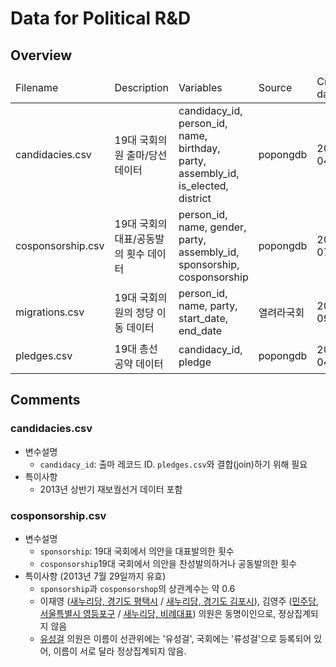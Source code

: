 # Data for Political R&D

## Overview
<table>
<thead>
    <tr>
        <td>Filename</td>
        <td>Description</td>
        <td>Variables</td>
        <td>Source</td>
        <td>Created date</td>
    </tr>
</thead>
<tbody>
    <tr>
        <td>candidacies.csv</td>
        <td>19대 국회의원 출마/당선 데이터</td>
        <td>candidacy&#95;id, person&#95;id, name, birthday, party, assembly&#95;id, is&#95;elected, district</td>
        <td>popongdb</td>
        <td>2012-04-11</td>
    </tr>
    <tr>
        <td>cosponsorship.csv</td>
        <td>19대 국회의 대표/공동발의 횟수 데이터</td>
        <td>person&#95;id, name, gender, party, assembly&#95;id, sponsorship, cosponsorship</td>
        <td>popongdb</td>
        <td>2013-07-29</td>
    </tr>
    <tr>
        <td>migrations.csv</td>
        <td>19대 국회의원의 정당 이동 데이터</td>
        <td>person&#95;id, name, party, start&#95;date, end&#95;date</td>
        <td>열려라국회</td>
        <td>2012-09-09</td>
    </tr>
    <tr>
        <td>pledges.csv</td>
        <td>19대 총선 공약 데이터</td>
        <td>candidacy&#95;id, pledge</td>
        <td>popongdb</td>
        <td>2012-04-11</td>
    </tr>
</tbody>
</table>

## Comments
### candidacies.csv
- 변수설명
    - `candidacy_id`: 출마 레코드 ID. `pledges.csv`와 결합(join)하기 위해 필요
- 특이사항
    - 2013년 상반기 재보궐선거 데이터 포함

### cosponsorship.csv
- 변수설명
    - `sponsorship`: 19대 국회에서 의안을 대표발의한 횟수
    - `cosponsorship`19대 국회에서 의안을 찬성발의하거나 공동발의한 횟수
- 특이사항 (2013년 7월 29일까지 유효)
    - `sponsorship`과 `cosponsorshop`의 상관계수는 약 0.6
    - 이재영 ([새누리당, 경기도 평택시](http://pokr.kr/person/19561115) / [새누리당, 경기도 김포시](http://pokr.kr/person/197515)), 김영주 ([민주당, 서울특별시 영등포구](http://pokr.kr/person/195526) / [새누리당, 비례대표](http://pokr.kr/person/19541125)) 의원은 동명이인으로, 정상집계되지 않음
    - [유성걸](http://pokr.kr/person/19571122) 의원은 이름이 선관위에는 '유성걸', 국회에는 '류성걸'으로 등록되어 있어, 이름이 서로 달라 정상집계되지 않음.
